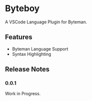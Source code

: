# Byteboy

A VSCode Language Plugin for Byteman.

## Features

- Byteman Language Support
- Syntax Highlighting

## Release Notes

### 0.0.1

Work in Progress.
